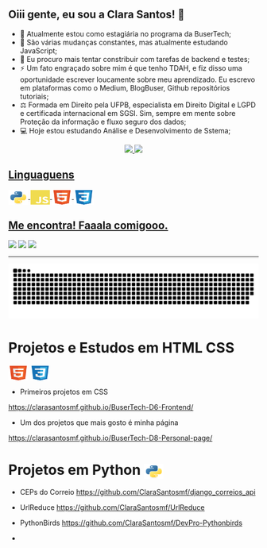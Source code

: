 ## Oiii gente, eu sou a Clara Santos! 👋

- 🔭 Atualmente estou como estagiária no programa da BuserTech;
- 🌱 São várias mudanças constantes, mas atualmente estudando JavaScript;
- 🤔 Eu procuro mais tentar constribuir com tarefas de backend e testes;
- ⚡ Um fato engraçado sobre mim é que tenho TDAH, e fiz disso uma oportunidade escrever loucamente sobre meu aprendizado. Eu escrevo em plataformas como o Medium, BlogBuser, Github repositórios tutoriais;
- ⚖️ Formada em Direito pela UFPB, especialista em Direito Digital e LGPD e certificada internacional em SGSI. Sim, sempre em mente sobre Proteção da informação e fluxo seguro dos dados;
- 💻 Hoje estou estudando Análise e Desenvolvimento de Sstema;

<div align="center">
  <a href="https://github.com/clarasantosmf">
  <img height="180em" src="https://github-readme-stats.vercel.app/api?username=clarasantosmf&show_icons=true&theme=dracula&include_all_commits=true&count_private=true"/>
  <img height="180em" src="https://github-readme-stats.vercel.app/api/top-langs/?username=clarasantos&layout=compact&langs_count=7&theme=dracula"/>
</div>

## Linguaguens
<div style="display: inline_block">
<img align="center" alt="Python" height="30" width="40" src="https://raw.githubusercontent.com/devicons/devicon/master/icons/python/python-original.svg">
  <img align="center" alt="Js" height="30" width="40" src="https://raw.githubusercontent.com/devicons/devicon/master/icons/javascript/javascript-plain.svg">
  <img align="center" alt="HTML" height="30" width="40" src="https://raw.githubusercontent.com/devicons/devicon/master/icons/html5/html5-original.svg">
  <img align="center" alt="CSS" height="30" width="40" src="https://raw.githubusercontent.com/devicons/devicon/master/icons/css3/css3-original.svg">
  </div>
  
  ## Me encontra! Faaala comigooo.
  
  <div> 
  <a href="https://instagram.com/clarasantosmf" target="_blank"><img src="https://img.shields.io/badge/-Instagram-%23E4405F?style=for-the-badge&logo=instagram&logoColor=white" target="_blank"></a>
  <a href = "mailto:clarasantosmf@gmail.com"><img src="https://img.shields.io/badge/-Gmail-%23333?style=for-the-badge&logo=gmail&logoColor=white" target="_blank"></a>
  <a href="https://www.linkedin.com/in/clarasantosmf" target="_blank"><img src="https://img.shields.io/badge/-LinkedIn-%230077B5?style=for-the-badge&logo=linkedin&logoColor=white" target="_blank"></a> 

 <hr/>

![Snake animation](https://github.com/ClaraSantosmf/ClaraSantosmf/blob/output/github-contribution-grid-snake.svg)
 
</div>

  # Projetos e Estudos em HTML CSS
</div>
  <div style="display: inline_block">
 <img align="center" alt="HTML" height="30" width="40" src="https://raw.githubusercontent.com/devicons/devicon/master/icons/html5/html5-original.svg">
  <img align="center" alt="CSS" height="30" width="40" src="https://raw.githubusercontent.com/devicons/devicon/master/icons/css3/css3-original.svg">
  </div>

- Primeiros projetos em CSS

https://clarasantosmf.github.io/BuserTech-D6-Frontend/

- Um dos projetos que mais gosto é minha página

https://clarasantosmf.github.io/BuserTech-D8-Personal-page/
  
 # Projetos em Python  <img align="center" alt="Python" height="30" width="40" src="https://raw.githubusercontent.com/devicons/devicon/master/icons/python/python-original.svg">
 
 - CEPs do Correio https://github.com/ClaraSantosmf/django_correios_api

- UrlReduce https://github.com/ClaraSantosmf/UrlReduce

- PythonBirds https://github.com/ClaraSantosmf/DevPro-Pythonbirds

-
